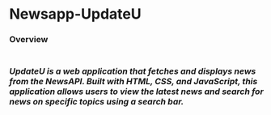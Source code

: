 # Newsapp-UpdateU
<h3>Overview<h3/><br/>
<em>UpdateU<em/> is a web application that fetches and displays news from the NewsAPI. Built with HTML, CSS, and JavaScript, this application allows users to view the latest news and search for news on specific topics using a search bar.
